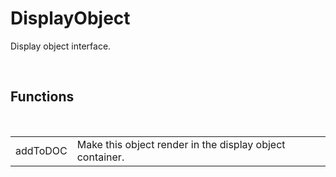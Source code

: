 <!--
   - $File: DisplayObject.html $
   - $Date: 2018-10-28 00:06:54 $
   - $Revision: $
   - $Creator: Jen-Chieh Shen $
   - $Notice: See LICENSE.txt for modification and distribution information
   -                   Copyright © 2018 by Shen, Jen-Chieh $
-->


<div id="content-header">
  <h1>DisplayObject</h1>
</div>

<p>
  Display object interface.
</p>


<br/>
<h2>Functions</h2>
<br/>

<table>
  <tr>
    <td>addToDOC</td>
    <td>Make this object render in the display object container.</td>
  </tr>
</table>
